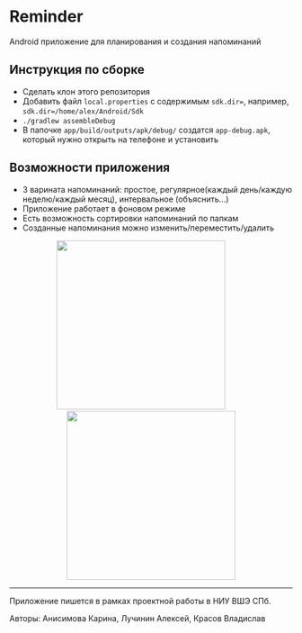 # Reminder

Android приложение для планирования и создания напоминаний


## Инструкция по сборке
* Сделать клон этого репозитория
* Добавить файл ```local.properties``` с содержимым ```sdk.dir=```, например, ```sdk.dir=/home/alex/Android/Sdk```
* ```./gradlew assembleDebug ```
* В папочке ```app/build/outputs/apk/debug/``` cоздатся ```app-debug.apk```, который нужно открыть на телефоне и установить

## Возможности приложения
* 3 варината напоминаний: простое, регулярное(каждый день/каждую неделю/каждый месяц), интервальное (объяснить...)
* Приложение работает в фоновом режиме
* Есть возможность сортировки напоминаний по папкам
* Созданные напоминания можно изменить/переместить/удалить

<div align="center">
  <img src="https://i.ibb.co/cyLfy3Z/Screenshot-20210614-184636-com-example-reminder.jpg" width="300px"</img>  &emsp; &emsp; <img src="https://i.ibb.co/t2w7TzV/Screenshot-20210614-185508-com-example-reminder.jpg" width="300px"</img> 
</div>



  
  
--- 
Приложение пишется в рамках проектной работы в НИУ ВШЭ СПб. 

Авторы: Анисимова Карина, Лучинин Алексей, Красов Владислав
